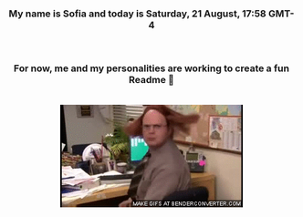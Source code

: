 


<div align="center">
<h3 >My name is Sofia and today is Saturday, 21 August, 17:58 GMT-4</h3><br>
<h3 >For now, me and my personalities are working to create a fun Readme 👋
</h3><br>
<img src='img/dwight.gif' alt='working...'/>
</div>
